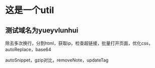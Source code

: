 # 这是一个util

## 测试域名为yueyvlunhui

除去多次换行，分割html，获取ip，检查超链接，批量打开页面，优化css，autoReplace，base64

autoSnippet，gzip对比，removeNote，updateTag
